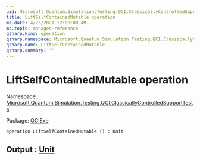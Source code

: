 ```yaml
---
uid: Microsoft.Quantum.Simulation.Testing.QCI.ClassicallyControlledSupportTests.LiftSelfContainedMutable
title: LiftSelfContainedMutable operation
ms.date: 4/23/2021 12:00:00 AM
ms.topic: managed-reference
qsharp.kind: operation
qsharp.namespace: Microsoft.Quantum.Simulation.Testing.QCI.ClassicallyControlledSupportTests
qsharp.name: LiftSelfContainedMutable
qsharp.summary: ''
---
```


# LiftSelfContainedMutable operation

Namespace: [Microsoft.Quantum.Simulation.Testing.QCI.ClassicallyControlledSupportTests](xref:Microsoft.Quantum.Simulation.Testing.QCI.ClassicallyControlledSupportTests)

Package: [QCIExe](https://nuget.org/packages/QCIExe)




```qsharp
operation LiftSelfContainedMutable () : Unit
```


## Output : [Unit](xref:microsoft.quantum.qsharp.valueliterals#unit-literal)


